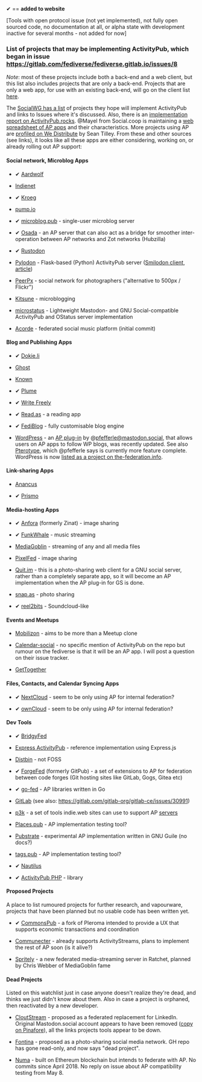 &#10004; == **added to website**

[Tools with open protocol issue (not yet implemented), not fully open sourced code, no documentation at all, or alpha state with development inactive for several months - not added for now]

### List of projects that may be implementing ActivityPub, which began in issue https://gitlab.com/fediverse/fediverse.gitlab.io/issues/8

*Note*: most of these projects include both a back-end and a web client, but this list also includes projects that are only a back-end. Projects that are only a web app, for use with an existing back-end, will go on the client list [here](https://gitlab.com/fediverse/fediverse.gitlab.io/wikis/watchlist-for-client-apps).

The [SocialWG has a list](https://www.w3.org/wiki/Socialwg/ActivityPub_network) of projects they hope will implement ActivityPub and links to Issues where it&#39;s discussed. Also, there is an [implementation report on ActivityPub.rocks](https://activitypub.rocks/implementation-report/). @Mayel from Social.coop is maintaining a [web spreadsheet of AP apps](https://ethercalc.org/fediverse-stacks) and their characteristics. More projects using AP are [profiled on We Distribute](https://medium.com/we-distribute) by Sean Tilley. From these and other sources (see links), it looks like all these apps are either considering, working on, or already rolling out AP support:

#### Social network, Microblog Apps

* &#10004; [Aardwolf](https://github.com/Aardwolf-Social/aardwolf)

* [Indienet](https://source.ind.ie/project/heartbeat-cocoa/issues/194#note_10162)

* &#10004; [Kroeg](https://git.puckipedia.com/kroeg)

* [pump.io](https://github.com/pump-io/pump.io/issues/1241)

* &#10004; [microblog.pub](https://github.com/tsileo/microblog.pub) - single-user microblog server

* &#10004; [Osada](https://macgirvin.com/wiki/mike/Osada/Home) - an AP server that can also act as a bridge for smoother inter-operation between AP networks and Zot networks (Hubzilla)

* &#10004; [Rustodon](https://github.com/rustodon/rustodon)

* [Pylodon](https://github.com/rowanlupton/pylodon) - Flask-based (Python) ActivityPub server
([Smilodon client](https://github.com/rowanlupton/smilodon), [article](https://blog.rowan.website/2017/12/23/pylodon))

* [PeerPx](https://github.com/peerpx) - social network for photographers ("alternative to 500px / Flickr")

* [Kitsune](https://github.com/valerauko/kitsune) - microblogging

* [microstatus](https://github.com/Arkanosis/microstatus) - Lightweight Mastodon- and GNU Social-compatible ActivityPub and OStatus server implementation

* [Acorde](https://github.com/polymerwitch/Acorde) - federated social music platform (initial commit)

#### Blog and Publishing Apps

* &#10004; [Dokie.li](https://dokie.li)

* [Ghost](https://forum.ghost.org/t/federate-over-activitypub/1989/15)

* [Known](https://github.com/idno/Known/issues/1701)

* &#10004; [Plume](https://github.com/Plume-org/Plume)

* &#10004; [Write Freely](https://writefreely.org)

* &#10004; [Read.as](https://github.com/writeas/Read.as) - a reading app 

* &#10004; [FediBlog](https://framagit.org/DavidLibeau/FediBlog) - fully customisable blog engine

* [WordPress](https://gitlab.com/fediverse/fediverse.gitlab.io/wikis/Wordpress-integration-with-Fediverse) - an [AP plug-in](https://wordpress.org/plugins/activitypub/) by @pfefferle@mastodon.social, that allows users on AP apps to follow WP blogs, was recently updated. See also [Pterotype](https://getpterotype.com/), which @pfefferle says is currently more feature complete. WordPress is now [listed as a project on the-federation.info](https://the-federation.info/wordpress).

#### Link-sharing Apps

* [Anancus](https://gitlab.com/tuxether/anancus)

* &#10004; [Prismo](https://gitlab.com/mbajur/prismo)

#### Media-hosting Apps

* &#10004; [Anfora](https://github.com/anforaProject/anfora) (formerly Zinat) - image sharing

* &#10004; [FunkWhale](https://medium.com/we-distribute/funkwhale-an-open-source-grooveshark-alternative-begins-activitypub-implementation-cbc10a412b20) - music streaming

* [MediaGoblin](https://issues.mediagoblin.org/ticket/5503) - streaming of any and all media files

* [PixelFed](https://pixelfed.org/) - image sharing

* [Quit.im](https://quit.im) - this is a photo-sharing web client for a GNU social server, rather than a completely separate app, so it will become an AP implementation when the AP plug-in for GS is done.

* [snap.as](https://github.com/snapas) - photo sharing

* &#10004; [reel2bits](https://github.com/rhaamo/reel2bits) - Soundcloud-like
 
#### Events and Meetups

* [Mobilizon](https://framagit.org/framasoft/mobilizon) - aims to be more than a Meetup clone

* [Calendar-social](https://gitea.polonkai.eu/gergely/calendar-social/issues/122) - no specific mention of ActivityPub on the repo but rumour on the fediverse is that it will be an AP app. I will post a question on their issue tracker.

* [GetTogether](https://github.com/GetTogetherComm/GetTogether/issues/60)

#### Files, Contacts, and Calendar Syncing Apps

* &#10004; [NextCloud](https://help.nextcloud.com/t/activitypub-the-new-standard-for-decentralized-networks/26381) - seem to be only using AP for internal federation?

* &#10004; [ownCloud](https://github.com/owncloud/activity/issues/494) - seem to be only using AP for internal federation?

#### Dev Tools

* &#10004; [BridgyFed](https://github.com/snarfed/bridgy-fed/issues?utf8=%E2%9C%93&q=is%3Aissue+is%3Aopen+activitypub)

* [Express ActivityPub](https://github.com/dariusk/express-activitypub) - reference implementation using Express.js 

* [Distbin](http://distbin.com/about) - not FOSS

* &#10004; [ForgeFed](https://github.com/forgefed/forgefed/) (formerly GitPub) - a set of extensions to AP for federation between code forges (Git hosting sites like GitLab, Gogs, Gitea etc)

* &#10004; [go-fed](https://github.com/go-fed/activity) - AP libraries written in Go

* [GitLab](https://gitlab.com/gitlab-org/gitlab-ce/issues/4013) (see also: https://gitlab.com/gitlab-org/gitlab-ce/issues/30991)

* [p3k](https://indieweb.org/p3k) - a set of tools indie.web sites can use to support AP [servers](https://the-federation.info/p3k)

* [Places.pub](https://github.com/w3c/activitypub/issues/282) - AP implementation testing tool?

* [Pubstrate](https://gitlab.com/dustyweb/pubstrate) - experimental AP implementation written in GNU Guile (no docs?)

* [tags.pub](https://github.com/w3c/activitypub/issues/281) - AP implementation testing tool?

* &#10004; [Nautilus](https://github.com/aaronpk/Nautilus)

* &#10004; [ActivityPub PHP](https://github.com/pterotype-project/activitypub-php) - library

#### Proposed Projects



A place to list rumoured projects for further research, and vapourware, projects that have been planned but no usable code has been written yet.



* &#10004; [CommonsPub](https://gitlab.com/OpenCoop/CommonsPub) - a fork of Pleroma intended to provide a UX that supports economic transactions and coordination

* [Communecter](https://github.com/pixelhumain/communecter) - already supports ActivityStreams, plans to implement the rest of AP soon (is it alive?)

* [Spritely](https://gitlab.com/spritely/spritely) - a new federated media-streaming server in Ratchet, planned by Chris Webber of MediaGoblin fame

#### Dead Projects

Listed on this watchlist just in case anyone doesn't realize they're dead, and thinks we just didn't know about them. Also in case a project is orphaned, then reactivated by a new developer.

* [CloutStream](https://web.archive.org/web/20180808152307/http://cloutstream.com/) - proposed as a federated replacement for LinkedIn. Original Mastodon.social account appears to have been removed ([copy on Pinafore]( https://pinafore.social/accounts/25168)), all the links projects tools appear to be down. 

* [Fontina](https://github.com/beta-phenylethylamine/fontina) - proposed as a photo-sharing social media network. GH repo has gone read-only, and now says "dead project".

* [Numa](https://github.com/numaverse/numaverse-gateway/issues/3) - built on Ethereum blockchain but intends to federate with AP. No commits since April 2018. No reply on issue about AP compatibility testing from May 8.